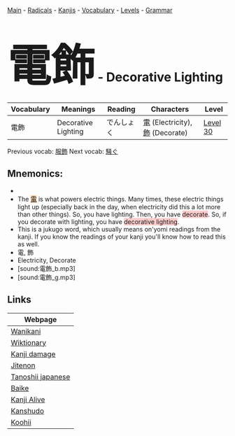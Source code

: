 <style> bigfont {font-size: 100px}</style>
[Main](../README.md) -
[Radicals](../radicals.md) -
[Kanjis](../kanjis.md) -
[Vocabulary](../vocabulary.md) -
[Levels](../levels.md) -
[Grammar](../grammar.md)
# <bigfont> 電飾</bigfont> - Decorative Lighting 

| Vocabulary | Meanings | Reading | Characters | Level |
| --- | --- | --- | --- | --- |
| 電飾 | Decorative Lighting | でんしょく |  [電](../kanjis/電.md) (Electricity), [飾](../kanjis/飾.md) (Decorate) | [Level 30](../levels/wk_level30.md) |

Previous vocab: [服飾](服飾.md) Next vocab: [騒ぐ](騒ぐ.md) 

## Mnemonics:

* 
* The <span style="background-color:#fed8b1"> [電](https://jisho.org/search/電)</span> is what powers electric things. Many times, these electric things light up (especially back in the day, when electricity did this a lot more than other things). So, you have lighting. Then, you have <span style="background-color:#ffcccb"> decorate</span>. So, if you decorate with lighting, you have <span style="background-color:#ffcccb"> decorative lighting</span>.
* This is a jukugo word, which usually means on'yomi readings from the kanji. If you know the readings of your kanji you'll know how to read this as well.
* 電, 飾
* Electricity, Decorate
* [sound:電飾_b.mp3]
* [sound:電飾_g.mp3]


## Links 

| Webpage |
| --- |
| [Wanikani          ](https://www.wanikani.com/kanji/電飾) |
| [Wiktionary        ](https://en.wiktionary.org/wiki/電飾) |
| [Kanji damage      ](http://www.kanjidamage.com/kanji/search?utf8=✓&q=電飾) |
| [Jitenon           ](https://jitenon.com/kanji/電飾) |
| [Tanoshii japanese ](https://www.tanoshiijapanese.com/dictionary/kanji.cfm?k=電飾) |
| [Baike             ](https://baike.baidu.com/item/電飾) |
| [Kanji Alive       ](https://app.kanjialive.com/電飾) |
| [Kanshudo          ](https://www.kanshudo.com/searchmn?q=電飾) |
| [Koohii            ](https://kanji.koohii.com/study/kanji/電飾) |

